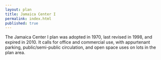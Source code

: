 ```yaml
---
layout: plan
title: Jamaica Center I
permalink: index.html
published: true
---
```


The Jamaica Center I plan was adopted in 1970, last revised in 1998, and expired in 2010. It calls for office and commercial use, with appurtenant parking, public/semi-public circulation, and open space uses on lots in the plan area.